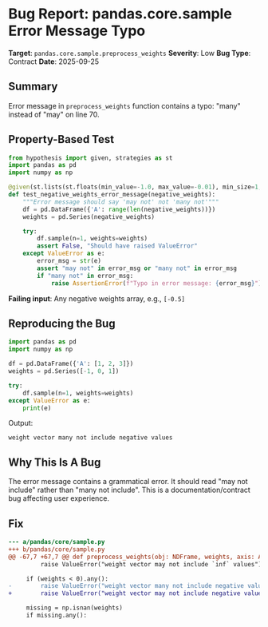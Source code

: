 # Bug Report: pandas.core.sample Error Message Typo

**Target**: `pandas.core.sample.preprocess_weights`
**Severity**: Low
**Bug Type**: Contract
**Date**: 2025-09-25

## Summary

Error message in `preprocess_weights` function contains a typo: "many" instead of "may" on line 70.

## Property-Based Test

```python
from hypothesis import given, strategies as st
import pandas as pd
import numpy as np

@given(st.lists(st.floats(min_value=-1.0, max_value=-0.01), min_size=1, max_size=10))
def test_negative_weights_error_message(negative_weights):
    """Error message should say 'may not' not 'many not'"""
    df = pd.DataFrame({'A': range(len(negative_weights))})
    weights = pd.Series(negative_weights)

    try:
        df.sample(n=1, weights=weights)
        assert False, "Should have raised ValueError"
    except ValueError as e:
        error_msg = str(e)
        assert "may not" in error_msg or "many not" in error_msg
        if "many not" in error_msg:
            raise AssertionError(f"Typo in error message: {error_msg}")
```

**Failing input**: Any negative weights array, e.g., `[-0.5]`

## Reproducing the Bug

```python
import pandas as pd
import numpy as np

df = pd.DataFrame({'A': [1, 2, 3]})
weights = pd.Series([-1, 0, 1])

try:
    df.sample(n=1, weights=weights)
except ValueError as e:
    print(e)
```

Output:
```
weight vector many not include negative values
```

## Why This Is A Bug

The error message contains a grammatical error. It should read "may not include" rather than "many not include". This is a documentation/contract bug affecting user experience.

## Fix

```diff
--- a/pandas/core/sample.py
+++ b/pandas/core/sample.py
@@ -67,7 +67,7 @@ def preprocess_weights(obj: NDFrame, weights, axis: AxisInt) -> np.ndarray:
         raise ValueError("weight vector may not include `inf` values")

     if (weights < 0).any():
-        raise ValueError("weight vector many not include negative values")
+        raise ValueError("weight vector may not include negative values")

     missing = np.isnan(weights)
     if missing.any():
```